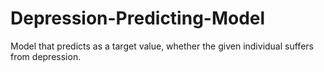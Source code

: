 # Depression-Predicting-Model
Model that predicts as a target value, whether the given individual suffers from depression.
